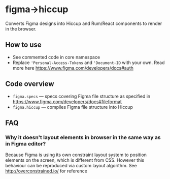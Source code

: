 # figma->hiccup

Converts Figma designs into Hiccup and Rum/React components to render in the browser.

## How to use
- See commented code in core namespace
- Replace `'Personal-Access-Tokens` and `'Document-ID` with your own. Read more here https://www.figma.com/developers/docs#auth

## Code overview
- `figma.specs` — specs covering Figma file structure as specified in https://www.figma.com/developers/docs#fileformat
- `figma.hiccup` — compiles Figma file structure into Hiccup

## FAQ

### Why it doesn't layout elements in browser in the same way as in Figma editor?

Because Figma is using its own constraint layout system to position elements on the screen, which is different from CSS. However this behaviour can be reproduced via custom layout algorithm. See http://overconstrained.io/ for reference
